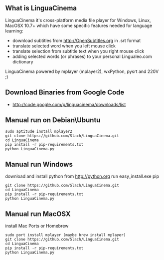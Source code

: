 ## What is LinguaCinema

LinguaCinema it's cross-platform media file player for Windows, Linux,
MacOSX 10.7+ which have some specific features needed for language learning:

- download subtitles from http://OpenSubtitles.org in .srt format
- translate selected word when you left mouse click
- translate selection from subtitle text  when you right mouse click
- adding selected words (or phrases) to your personal Lingualeo.com dictionary

LinguaCinema powered by mplayer (mplayer2), wxPython, pysrt and 220V ;)

## Download Binaries from Google Code
- http://code.google.com/p/linguacinema/downloads/list

## Manual run on Debian\Ubuntu

    sudo aptitude install mplayer2
    git clone https://github.com/Slach/LinguaCinema.git
    cd LinguaCinema
    pip install -r pip-requirements.txt
    python LinguaCinema.py

## Manual run Windows

download and install python from http://python.org
run easy_install.exe pip

    git clone https://github.com/Slach/LinguaCinema.git
    cd LinguaCinema
    pip install -r pip-requirements.txt
    python LinguaCinema.py


## Manual run MacOSX

install Mac Ports or Homebrew

    sudo port install mplayer (maybe brew install mplayer)
    git clone https://github.com/Slach/LinguaCinema.git
    cd LinguaCinema
    pip install -r pip-requirements.txt
    python LinguaCinema.py
